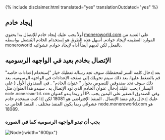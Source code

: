 {% include disclaimer.html translated="yes" translationOutdated="yes" %}

## إيجاد خادم
أولاً يجب عليك إيجاد خادم للإتصال به! يحتوي [moneroworld.com](https://moneroworld.com/#nodes) علي العديد من الموارد العظيمه لإيجاد خوادم. أسهل هذه الطرق هو إستخدام الخادم المُشغل بواسطه moneroworld بالفعل, لكن لديهم أيضاً أداه لإيجاد خوادم عشوائيه.

## الإتصال بخادم بعيد في الواجهه الرسوميه
بعد إدخال كلمه السر لمحفظتك سوف تجد رساله تعطيك خيار "إستخدام إعدادات خاصه" قم بالضغط عليها. بعد ذلك سيتم تحويلك إلي صفحه الإعدادات في الواجهه الرسوميه. بعد ذلك سوف تجد صندوقين للنصوص بجوار " عنوان الخادم" . في الصندوق الأول ( علي اليسار ) يجب عليك إدخال عنوان الخادم الذي تود الإتصال به . سيبدو هذا العنوان مثل `node.moneroworld.com` أو ربما يبدو كعنوان IP. وفي الصندوق الصغير علي اليمين يجب عليك إدخال رقم منفذ الإتصال . المنفذ الإفتراضي هو 18081 لكن إذا كنت تستخدم خادم عشوائي ربما يكون المنفذ مختلف . المنفذ الخاص ب node.moneroworld.com هو 18089.
### يجب أن تبدو الواجهه الرسوميه  كما في الصوره
![Node](png/remote_node/remote-node-screenshot.png){:width="600px"}
